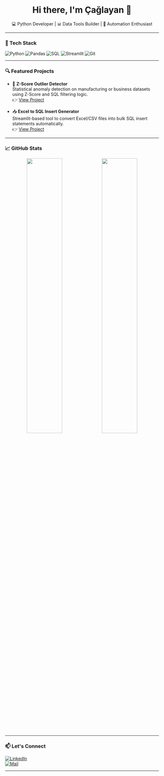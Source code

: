 <h1 align="center">Hi there, I'm Çağlayan 👋</h1>

<p align="center">
  💻 Python Developer | 📊 Data Tools Builder | 🚀 Automation Enthusiast  
</p>

---

### 🧰 Tech Stack
![Python](https://img.shields.io/badge/-Python-3776AB?style=flat-square&logo=python&logoColor=white)
![Pandas](https://img.shields.io/badge/-Pandas-150458?style=flat-square&logo=pandas)
![SQL](https://img.shields.io/badge/-SQL-4479A1?style=flat-square&logo=postgresql&logoColor=white)
![Streamlit](https://img.shields.io/badge/-Streamlit-FF4B4B?style=flat-square&logo=streamlit)
![Git](https://img.shields.io/badge/-Git-F05032?style=flat-square&logo=git&logoColor=white)

---

### 🔍 Featured Projects

- 🧠 **Z-Score Outlier Detector**  
  Statistical anomaly detection on manufacturing or business datasets using Z-Score and SQL filtering logic.  
  👉 [View Project](https://github.com/caglayanfiratkaya/outlier-detection-from-sql.git)

- 📥 **Excel to SQL Insert Generator**  
  Streamlit-based tool to convert Excel/CSV files into bulk SQL insert statements automatically.  
  👉 [View Project](https://github.com/caglayanfiratkaya/Spreadsheet-to-SQL-Importer.git)

---

### 📈 GitHub Stats

<p align="center">
  <img width="48%" src="https://github-readme-stats.vercel.app/api?username=caglayanfiratkaya&show_icons=true&theme=github_dark" />
  <img width="48%" src="https://github-readme-stats.vercel.app/api/top-langs/?username=caglayanfiratkaya&layout=compact&theme=github_dark&langs_count=6" />
</p>

---

### 📫 Let's Connect

[![LinkedIn](https://img.shields.io/badge/-LinkedIn-0077B5?style=flat-square&logo=linkedin&logoColor=white)](https://linkedin.com/in/senin-linkin)  
[![Mail](https://img.shields.io/badge/-Email-D14836?style=flat-square&logo=gmail&logoColor=white)](mailto:seninmailin@gmail.com)

---
